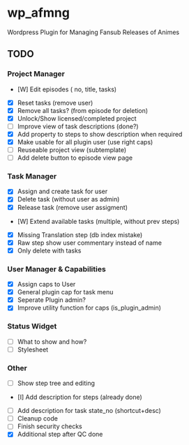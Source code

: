 # wp_afmng

Wordpress Plugin for Managing Fansub Releases of Animes


## TODO

### Project Manager

- [W] Edit episodes ( no, title, tasks)
- [X] Reset tasks (remove user)
- [X] Remove all tasks? (from episode for deletion)
- [X] Unlock/Show licensed/completed project
- [ ] Improve view of task descriptions (done?)
- [X] Add property to steps to show description when required
- [X] Make usable for all plugin user (use right caps)
- [ ] Reuseable project view (subtemplate)
- [ ] Add delete button to episode view page

### Task Manager

- [X] Assign and create task for user
- [X] Delete task (without user as admin)
- [X] Release task (remove user assigment)
- [W] Extend available tasks (multiple, without prev steps)
- [X] Missing Translation step (db index mistake)
- [X] Raw step show user commentary instead of name
- [X] Only delete with tasks

### User Manager & Capabilities

- [X] Assign caps to User
- [X] General plugin cap for task menu
- [X] Seperate Plugin admin?
- [X] Improve utility function for caps (is_plugin_admin)

### Status Widget

- [ ] What to show and how?
- [ ] Stylesheet

### Other

- [ ] Show step tree and editing
- [I] Add description for steps (already done)
- [ ] Add description for task state_no (shortcut+desc)
- [ ] Cleanup code
- [ ] Finish security checks
- [X] Additional step after QC done
